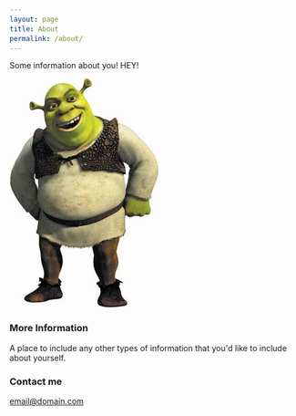 ```yaml
---
layout: page
title: About
permalink: /about/
---
```


Some information about you! HEY!

![](images/shrek.jpg)

### More Information

A place to include any other types of information that you'd like to include about yourself.

### Contact me

[email@domain.com](mailto:email@domain.com)
